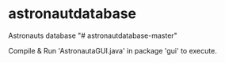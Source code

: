 # astronautdatabase
Astronauts database
"# astronautdatabase-master" 

Compile & Run 'AstronautaGUI.java' in package 'gui' to execute.
